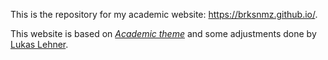 This is the repository for my academic website: https://brksnmz.github.io/.

This website is based on *[Academic theme](https://github.com/gaalcaras/academic)* and some adjustments done by [Lukas Lehner](https://github.com/lukaslehner).
